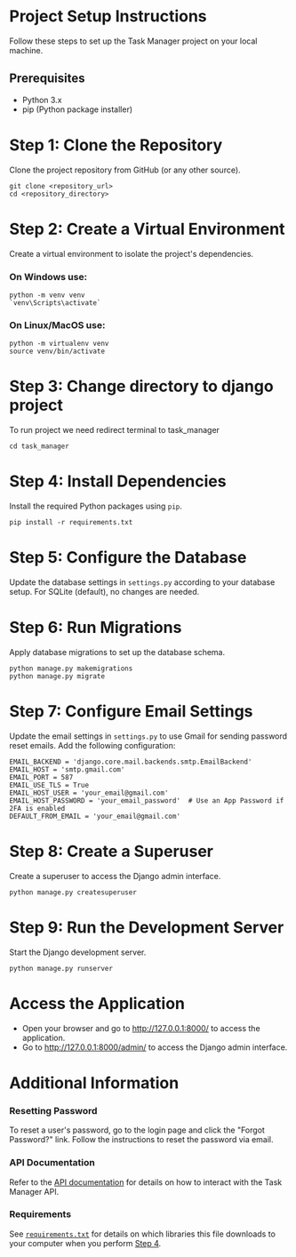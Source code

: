 # Project Setup Instructions

Follow these steps to set up the Task Manager project on your local machine.

## Prerequisites

- Python 3.x
- pip (Python package installer)

# Step 1: Clone the Repository

Clone the project repository from GitHub (or any other source).
```
git clone <repository_url>
cd <repository_directory>
```
# Step 2: Create a Virtual Environment

Create a virtual environment to isolate the project's dependencies.
### On Windows use:
```
python -m venv venv
`venv\Scripts\activate`
```
### On Linux/MacOS use:
```
python -m virtualenv venv
source venv/bin/activate   
```

# Step 3: Change directory to django project

To run project we need redirect terminal to task_manager
```
cd task_manager
```

# Step 4: Install Dependencies

Install the required Python packages using `pip`.
```
pip install -r requirements.txt
```
# Step 5: Configure the Database

Update the database settings in `settings.py` according to your database setup. For SQLite (default), no changes are needed.

# Step 6: Run Migrations

Apply database migrations to set up the database schema.
```
python manage.py makemigrations
python manage.py migrate
```

# Step 7: Configure Email Settings

Update the email settings in `settings.py` to use Gmail for sending password reset emails. Add the following configuration:
```
EMAIL_BACKEND = 'django.core.mail.backends.smtp.EmailBackend'
EMAIL_HOST = 'smtp.gmail.com'
EMAIL_PORT = 587
EMAIL_USE_TLS = True
EMAIL_HOST_USER = 'your_email@gmail.com'
EMAIL_HOST_PASSWORD = 'your_email_password'  # Use an App Password if 2FA is enabled
DEFAULT_FROM_EMAIL = 'your_email@gmail.com'
```
# Step 8: Create a Superuser

Create a superuser to access the Django admin interface.
```
python manage.py createsuperuser
```
# Step 9: Run the Development Server

Start the Django development server.
```
python manage.py runserver
```
# Access the Application

- Open your browser and go to <http://127.0.0.1:8000/> to access the application.
- Go to <http://127.0.0.1:8000/admin/> to access the Django admin interface.

# Additional Information

### Resetting Password

To reset a user's password, go to the login page and click the "Forgot Password?" link. Follow the instructions to reset the password via email.

### API Documentation

Refer to the [API documentation](api_managment) for details on how to interact with the Task Manager API.
### Requirements

See [`requirements.txt`](../task_manager/requirements.txt) for details on which libraries this file downloads to your computer when you perform [Step 4]().
